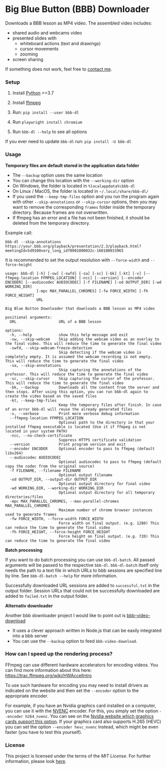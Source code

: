 # Big Blue Button (BBB) Downloader

Downloads a BBB lesson as MP4 video.
The assembled video includes:

- shared audio and webcams video
- presented slides with
  - whiteboard actions (text and drawings)
  - cursor movements
  - zooming
- screen sharing

If something does not work, feel free to [contact me](https://github.com/C0D3D3V/bbb-dl/issues). 

### Setup
1. Install [Python](https://www.python.org/) >=3.7
2. Install [ffmpeg](https://github.com/C0D3D3V/Moodle-Downloader-2/wiki/Installing-ffmpeg)
3. Run: `pip install --user bbb-dl`
4. Run `playwright install chromium`

5. Run `bbb-dl --help` to see all options

If you ever need to update `bbb-dl` run: `pip install -U bbb-dl`

### Usage

**Temporary files are default stored in the application data folder** 

- The `--backup` option uses the same location
- You can change this location with the `--working-dir` option
- On Windows, the folder is located in `%localappdata%\bbb-dl`
- On Linux / MacOS, the folder is located in `~/.local/share/bbb-dl/`
- If you used the `--keep-tmp-files` option and you run the program again with other `--skip-annotations` or `--skip-cursor` options, then you may want to remove the corresponding `frames` folder inside the temporary directory. Because frames are not overwritten. 
- If ffmpeg has an error and a file has not been finished, it should be deleted from the temporary directory.

Example call:

`bbb-dl --skip-annotations https://your.bbb.org/playback/presentation/2.3/playback.html?meetingId=5d9100very_long_id70001800032c-160100033965`

It is recommended to set the output resolution with `--force-width` and `--force-height`

```
usage: bbb-dl [-h] [-sw] [-swfd] [-sa] [-sc] [-bk] [-kt] [-v] [--ffmpeg-location FFMPEG_LOCATION] [-ncc] [--version] [--encoder ENCODER] [--audiocodec AUDIOCODEC] [-f FILENAME] [-od OUTPUT_DIR] [-wd WORKING_DIR]
              [-mpc MAX_PARALLEL_CHROMES] [-fw FORCE_WIDTH] [-fh FORCE_HEIGHT]
              URL

Big Blue Button Downloader that downloads a BBB lesson as MP4 video

positional arguments:
  URL                   URL of a BBB lesson

options:
  -h, --help            show this help message and exit
  -sw, --skip-webcam    Skip adding the webcam video as an overlay to the final video. This will reduce the time to generate the final video
  -swfd, --skip-webcam-freeze-detection
                        Skip detecting if the webcam video is completely empty. It is assumed the webcam recording is not empty. This will reduce the time to generate the final video
  -sa, --skip-annotations
                        Skip capturing the annotations of the professor. This will reduce the time to generate the final video
  -sc, --skip-cursor    Skip capturing the cursor of the professor. This will reduce the time to generate the final video
  -bk, --backup         Downloads all the content from the server and then stops. After using this option, you can run bbb-dl again to create the video based on the saved files
  -kt, --keep-tmp-files
                        Keep the temporary files after finish. In case of an error bbb-dl will reuse the already generated files
  -v, --verbose         Print more verbose debug information
  --ffmpeg-location FFMPEG_LOCATION
                        Optional path to the directory in that your installed ffmpeg executable is located (Use it if ffmpeg is not located in your system PATH)
  -ncc, --no-check-certificate
                        Suppress HTTPS certificate validation
  --version             Print program version and exit
  --encoder ENCODER     Optional encoder to pass to ffmpeg (default libx264)
  --audiocodec AUDIOCODEC
                        Optional audiocodec to pass to ffmpeg (default copy the codec from the original source)
  -f FILENAME, --filename FILENAME
                        Optional output filename
  -od OUTPUT_DIR, --output-dir OUTPUT_DIR
                        Optional output directory for final video
  -wd WORKING_DIR, --working-dir WORKING_DIR
                        Optional output directory for all temporary directories/files
  -mpc MAX_PARALLEL_CHROMES, --max-parallel-chromes MAX_PARALLEL_CHROMES
                        Maximum number of chrome browser instances used to generate frames
  -fw FORCE_WIDTH, --force-width FORCE_WIDTH
                        Force width on final output. (e.g. 1280) This can reduce the time to generate the final video
  -fh FORCE_HEIGHT, --force-height FORCE_HEIGHT
                        Force height on final output. (e.g. 720) This can reduce the time to generate the final video
```
 
**Batch processing**

 If you want to do batch processing you can use `bbb-dl-batch`. All passed arguments will be passed to the respective `bbb-dl`. `bbb-dl-batch` itself only needs the path to a text file in which URLs to bbb sessions are specified line by line. See `bbb-dl-batch --help` for more information.

 Successfully downloaded URL sessions are added to `successful.txt` in the output folder. Session URLs that could not be successfully downloaded are added to `failed.txt` in the output folder. 


**Alternativ downloader**

Another bbb downloader project I would like to point out is [bbb-video-download](https://github.com/tilmanmoser/bbb-video-download)
- It uses a clever approach written in Node.js that can be easily integrated into a bbb server
- You can use the `--backup` option to feed `bbb-video-download`.


### How can I speed up the rendering process?

FFmpeg can use different hardware accelerators for encoding videos. You can find more information about this here: https://trac.ffmpeg.org/wiki/HWAccelIntro

To use such hardware for encoding you may need to install drivers as indicated on the website and then set the `--encoder` option to the appropriate encoder. 

For example, if you have an Nvidia graphics card installed on a computer, you can use it with the [NVENC](https://trac.ffmpeg.org/wiki/HWAccelIntro#CUDANVENCNVDEC) encoder. For this, you simply set the option `--encoder h264_nvenc`. You can see on the [Nvidia website which graphics cards support this option](https://developer.nvidia.com/video-encode-and-decode-gpu-support-matrix-new). If your graphics card also supports H.265 (HEVC) you can set the option `--encoder hevc_nvenc` instead, which might be even faster (you have to test this yourself).


### License
This project is licensed under the terms of the *MIT License*. For further information, please look [here](LICENSE).
